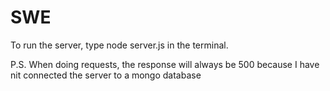 ﻿# SWE
To run the server, type node server.js in the terminal.

P.S. When doing requests, the response will always be 500 because I have nit connected the server to a mongo database

